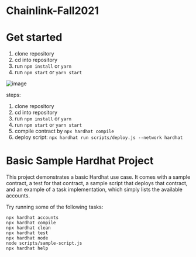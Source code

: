 # Chainlink-Fall2021

# Get started
1. clone repository
2. cd into repository
3. run `npm install` or `yarn`
4. run `npm start` or `yarn start`

![image](https://user-images.githubusercontent.com/43570913/139567346-ff89b26a-bd9a-4a4b-aca5-e9bdc0c03a88.png)

steps:
1. clone repository
2. cd into repository
3. run `npm install` or `yarn`
4. run `npm start` or `yarn start`
5. compile contract by `npx hardhat compile`
6. deploy script: `npx hardhat run scripts/deploy.js --network hardhat`


# Basic Sample Hardhat Project

This project demonstrates a basic Hardhat use case. It comes with a sample contract, a test for that contract, a sample script that deploys that contract, and an example of a task implementation, which simply lists the available accounts.

Try running some of the following tasks:

```shell
npx hardhat accounts
npx hardhat compile
npx hardhat clean
npx hardhat test
npx hardhat node
node scripts/sample-script.js
npx hardhat help
```
